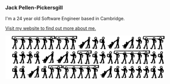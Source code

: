 ### Jack Pellen-Pickersgill

I'm a 24 year old Software Engineer based in Cambridge.

[Visit my website to find out more about me.](https://www.pickersgill.dev)

![sitck men](./stickmen.png)
